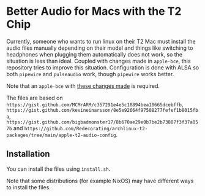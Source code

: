 # Better Audio for Macs with the T2 Chip

Currently, someone who wants to run linux on their T2 Mac must install the audio files manually depending on their model and things like switching to headphones when plugging them automatically does not work, so the situation is less than ideal. Coupled with changes made in `apple-bce`, this repository tries to improve this situation. Configuration is done with ALSA so both `pipewire` and `pulseaudio` work, though `pipewire` works better.

Note that an `apple-bce` with [these changes made](https://github.com/kekrby/apple-bce) is required.

The files are based on `https://gist.github.com/MCMrARM/c357291e4e5c18894bea10665dcebffb`, `https://gist.github.com/kevineinarsson/8e5e92664f97508277fefef1b8015fba`, `https://gist.github.com/bigbadmonster17/8b670ae29e0b7be2b73887f3f37a057b` and `https://github.com/Redecorating/archlinux-t2-packages/tree/main/apple-t2-audio-config`.

## Installation
You can install the files using `install.sh`.

Note that some distributions (for example NixOS) may have different ways to install the files.
